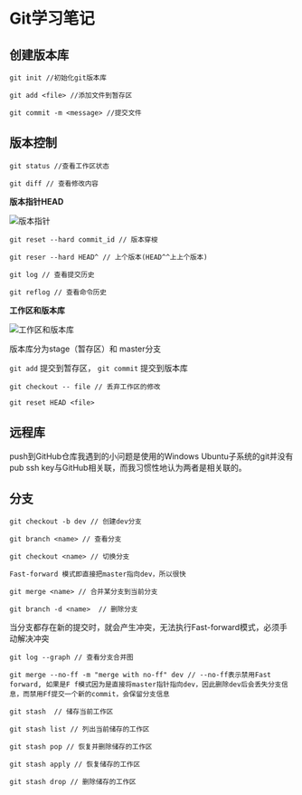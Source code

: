 # Git学习笔记

## 创建版本库

`git init //初始化git版本库`

`git add <file> //添加文件到暂存区`

`git commit -m <message> //提交文件`

## 版本控制

`git status //查看工作区状态`

`git diff // 查看修改内容`

**版本指针HEAD**

![版本指针](https://cdn.liaoxuefeng.com/cdn/files/attachments/001384907584977fc9d4b96c99f4b5f8e448fbd8589d0b2000/0)

`git reset --hard commit_id // 版本穿梭`

`git reser --hard HEAD^ // 上个版本(HEAD^^上上个版本)`

`git log // 查看提交历史`

`git reflog // 查看命令历史`

**工作区和版本库**

![工作区和版本库](https://cdn.liaoxuefeng.com/cdn/files/attachments/001384907720458e56751df1c474485b697575073c40ae9000/0)

版本库分为stage（暂存区）和 master分支

`git add` 提交到暂存区， `git commit` 提交到版本库

`git checkout -- file // 丢弃工作区的修改`

`git reset HEAD <file>`

## 远程库

push到GitHub仓库我遇到的小问题是使用的Windows Ubuntu子系统的git并没有pub ssh key与GitHub相关联，而我习惯性地认为两者是相关联的。

## 分支

`git checkout -b dev // 创建dev分支`

`git branch <name> // 查看分支`

`git checkout <name> // 切换分支`

`Fast-forward 模式即直接把master指向dev，所以很快`

`git merge <name> // 合并某分支到当前分支`

`git branch -d <name>  // 删除分支`

当分支都存在新的提交时，就会产生冲突，无法执行Fast-forward模式，必须手动解决冲突

`git log --graph // 查看分支合并图`

`git merge --no-ff -m "merge with no-ff" dev // --no-ff表示禁用Fast forward, 如果是F f模式因为是直接将master指针指向dev，因此删除dev后会丢失分支信息，而禁用Ff提交一个新的commit，会保留分支信息`

`git stash  // 储存当前工作区`

`git stash list // 列出当前储存的工作区`

`git stash pop // 恢复并删除储存的工作区`

`git stash apply // 恢复储存的工作区`

`git stash drop // 删除储存的工作区`